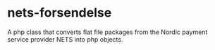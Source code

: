 # nets-forsendelse
A php class that converts flat file packages from the Nordic payment service provider NETS into php objects.
